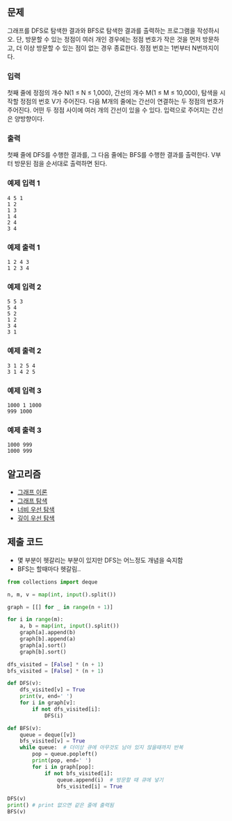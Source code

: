 ## 문제

그래프를 DFS로 탐색한 결과와 BFS로 탐색한 결과를 출력하는 프로그램을 작성하시오. 단, 방문할 수 있는 정점이 여러 개인 경우에는 정점 번호가 작은 것을 먼저 방문하고, 더 이상 방문할 수 있는 점이 없는 경우 종료한다. 정점 번호는 1번부터 N번까지이다.

### 입력

첫째 줄에 정점의 개수 N(1 ≤ N ≤ 1,000), 간선의 개수 M(1 ≤ M ≤ 10,000), 탐색을 시작할 정점의 번호 V가 주어진다. 다음 M개의 줄에는 간선이 연결하는 두 정점의 번호가 주어진다. 어떤 두 정점 사이에 여러 개의 간선이 있을 수 있다. 입력으로 주어지는 간선은 양방향이다.

### 출력

첫째 줄에 DFS를 수행한 결과를, 그 다음 줄에는 BFS를 수행한 결과를 출력한다. V부터 방문된 점을 순서대로 출력하면 된다.

### 예제 입력 1

```
4 5 1
1 2
1 3
1 4
2 4
3 4

```

### 예제 출력 1

```
1 2 4 3
1 2 3 4

```

### 예제 입력 2

```
5 5 3
5 4
5 2
1 2
3 4
3 1

```

### 예제 출력 2

```
3 1 2 5 4
3 1 4 2 5

```

### 예제 입력 3

```
1000 1 1000
999 1000

```

### 예제 출력 3

```
1000 999
1000 999

```

## 알고리즘

- [그래프 이론](https://www.acmicpc.net/problem/tag/7)
- [그래프 탐색](https://www.acmicpc.net/problem/tag/11)
- [너비 우선 탐색](https://www.acmicpc.net/problem/tag/126)
- [깊이 우선 탐색](https://www.acmicpc.net/problem/tag/127)

## 제출 코드

- 몇 부분이 헷갈리는 부분이 있지만 DFS는 어느정도 개념을 숙지함
- BFS는 할때마다 헷갈림..

```python
from collections import deque

n, m, v = map(int, input().split())

graph = [[] for _ in range(n + 1)]

for i in range(m):
    a, b = map(int, input().split())
    graph[a].append(b)
    graph[b].append(a)
    graph[a].sort()
    graph[b].sort()

dfs_visited = [False] * (n + 1)
bfs_visited = [False] * (n + 1)

def DFS(v):
    dfs_visited[v] = True
    print(v, end=' ')
    for i in graph[v]:
        if not dfs_visited[i]:
            DFS(i)

def BFS(v):
    queue = deque([v])
    bfs_visited[v] = True
    while queue:  # 더이상 큐에 아무것도 남아 있지 않을때까지 반복
        pop = queue.popleft()
        print(pop, end=' ')
        for i in graph[pop]:
            if not bfs_visited[i]:
                queue.append(i)  # 방문할 때 큐에 넣기
                bfs_visited[i] = True

DFS(v)
print() # print 없으면 같은 줄에 출력됨
BFS(v)
```